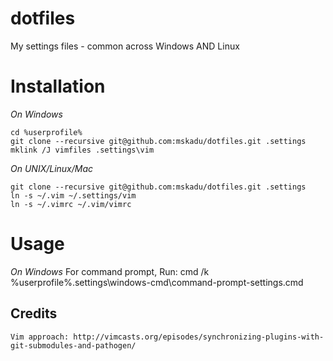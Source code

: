 # dotfiles
My settings files - common across Windows AND Linux

# Installation
*On Windows*

    cd %userprofile%
    git clone --recursive git@github.com:mskadu/dotfiles.git .settings
    mklink /J vimfiles .settings\vim

*On UNIX/Linux/Mac*

    git clone --recursive git@github.com:mskadu/dotfiles.git .settings
    ln -s ~/.vim ~/.settings/vim
    ln -s ~/.vimrc ~/.vim/vimrc

# Usage
*On Windows*
    For command prompt, Run: cmd /k %userprofile%\.settings\windows-cmd\command-prompt-settings.cmd

## Credits 
    Vim approach: http://vimcasts.org/episodes/synchronizing-plugins-with-git-submodules-and-pathogen/
